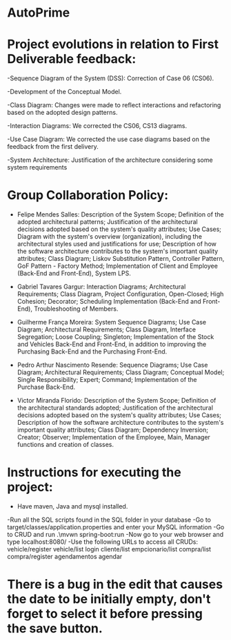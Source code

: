 # AutoPrime

# Project evolutions in relation to First Deliverable feedback:

-Sequence Diagram of the System (DSS): Correction of Case 06 (CS06).

-Development of the Conceptual Model.

-Class Diagram: Changes were made to reflect interactions and refactoring based on the adopted design patterns.

-Interaction Diagrams: We corrected the CS06, CS13 diagrams.

-Use Case Diagram: We corrected the use case diagrams based on the feedback from the first delivery.

-System Architecture: Justification of the architecture considering some system requirements

# Group Collaboration Policy:

* Felipe Mendes Salles: Description of the System Scope; Definition of the adopted architectural patterns; Justification of the architectural decisions adopted based on the system's quality attributes; Use Cases; Diagram with the system's overview (organization), including the architectural styles used and justifications for use; Description of how the software architecture contributes to the system's important quality attributes; Class Diagram; Liskov Substitution Pattern, Controller Pattern, GoF Pattern - Factory Method; Implementation of Client and Employee (Back-End and Front-End), System LPS.

* Gabriel Tavares Gargur: Interaction Diagrams; Architectural Requirements; Class Diagram, Project Configuration, Open-Closed; High Cohesion; Decorator; Scheduling Implementation (Back-End and Front-End), Troubleshooting of Members.

* Guilherme França Moreira: System Sequence Diagrams; Use Case Diagram; Architectural Requirements; Class Diagram, Interface Segregation; Loose Coupling; Singleton; Implementation of the Stock and Vehicles Back-End and Front-End, in addition to improving the Purchasing Back-End and the Purchasing Front-End.

* Pedro Arthur Nascimento Resende: Sequence Diagrams; Use Case Diagram; Architectural Requirements; Class Diagram; Conceptual Model; Single Responsibility; Expert; Command; Implementation of the Purchase Back-End.

* Victor Miranda Florido: Description of the System Scope; Definition of the architectural standards adopted; Justification of the architectural decisions adopted based on the system's quality attributes; Use Cases; Description of how the software architecture contributes to the system's important quality attributes; Class Diagram; Dependency Inversion; Creator; Observer; Implementation of the Employee, Main, Manager functions and creation of classes.

# Instructions for executing the project:

- Have maven, Java and mysql installed.

-Run all the SQL scripts found in the SQL folder in your database
-Go to target/classes/application.properties and enter your MySQL information
-Go to CRUD and run .\mvwn spring-boot:run
-Now go to your web browser and type localhost:8080/
-Use the following URLs to access all CRUDs:
vehicle/register
vehicle/list
login
cliente/list
empcionario/list
compra/list
compra/register
agendamentos
agendar

# There is a bug in the edit that causes the date to be initially empty, don't forget to select it before pressing the save button.
